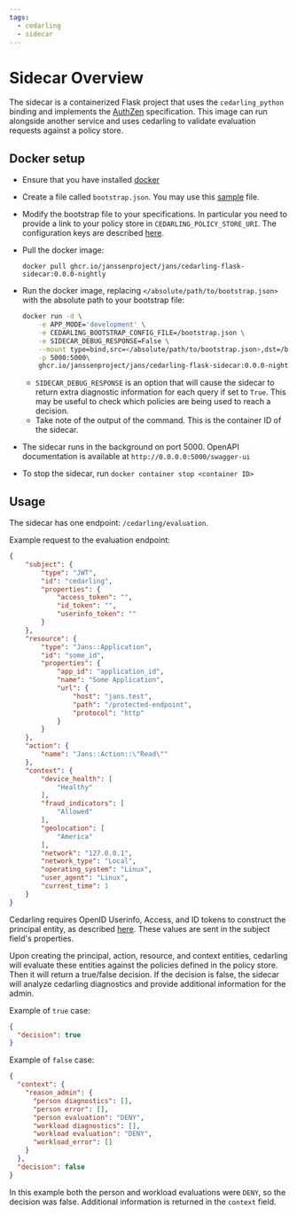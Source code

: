 ```yaml
---
tags:
  - cedarling
  - sidecar
---
```


# Sidecar Overview

The sidecar is a containerized Flask project that uses the `cedarling_python` binding and implements the [AuthZen](https://openid.github.io/authzen/) specification. This image can run alongside another service and uses cedarling to validate evaluation requests against a policy store. 

## Docker setup

- Ensure that you have installed [docker](https://docs.docker.com/engine/install/) 
- Create a file called `bootstrap.json`. You may use this [sample](https://github.com/JanssenProject/jans/blob/main/jans-cedarling/flask-sidecar/secrets/bootstrap.json) file. 
- Modify the bootstrap file to your specifications. In particular you need to provide a link to your policy store in `CEDARLING_POLICY_STORE_URI`. The configuration keys are described [here](https://github.com/JanssenProject/jans/blob/main/jans-cedarling/bindings/cedarling_python/cedarling_python.pyi#L10).
- Pull the docker image:
	```
	docker pull ghcr.io/janssenproject/jans/cedarling-flask-sidecar:0.0.0-nightly
	```
- Run the docker image, replacing `</absolute/path/to/bootstrap.json>` with the absolute path to your bootstrap file: 

	```bash 
	docker run -d \
		-e APP_MODE='development' \
		-e CEDARLING_BOOTSTRAP_CONFIG_FILE=/bootstrap.json \
		-e SIDECAR_DEBUG_RESPONSE=False \
		--mount type=bind,src=</absolute/path/to/bootstrap.json>,dst=/bootstrap.json \
		-p 5000:5000\
		ghcr.io/janssenproject/jans/cedarling-flask-sidecar:0.0.0-nightly
	```

    - `SIDECAR_DEBUG_RESPONSE` is an option that will cause the sidecar to return extra diagnostic information for each query if set to `True`. This may be useful to check which policies are being used to reach a decision.
    - Take note of the output of the command. This is the container ID of the sidecar.
- The sidecar runs in the background on port 5000. OpenAPI documentation is available at `http://0.0.0.0:5000/swagger-ui`
- To stop the sidecar, run `docker container stop <container ID>`

## Usage

The sidecar has one endpoint: `/cedarling/evaluation`.

Example request to the evaluation endpoint:

```json
{
	"subject": {
		"type": "JWT",
		"id": "cedarling",
		"properties": {
			"access_token": "",
			"id_token": "",
			"userinfo_token": ""
		}
	},
	"resource": {
		"type": "Jans::Application",
		"id": "some_id",
		"properties": {
			"app_id": "application_id",
			"name": "Some Application",
			"url": {
				"host": "jans.test",
				"path": "/protected-endpoint",
				"protocol": "http"
			}
		}
	},
	"action": {
		"name": "Jans::Action::\"Read\""
	},
	"context": {
		"device_health": [
			"Healthy"
		],
		"fraud_indicators": [
			"Allowed"
		],
		"geolocation": [
			"America"
		],
		"network": "127.0.0.1",
		"network_type": "Local",
		"operating_system": "Linux",
		"user_agent": "Linux",
		"current_time": 1
	}
}
```

Cedarling requires OpenID Userinfo, Access, and ID tokens to construct the principal entity, as described [here](./cedarling-authz.md). These values are sent in the subject field's properties. 

Upon creating the principal, action, resource, and context entities, cedarling will evaluate these entities against the policies defined in the policy store. Then it will return a true/false decision. If the decision is false, the sidecar will analyze cedarling diagnostics and provide additional information for the admin.

Example of `true` case:

```json
{
  "decision": true
}
```

Example of `false` case:

```json
{
  "context": {
    "reason_admin": {
      "person diagnostics": [],
      "person error": [],
      "person evaluation": "DENY",
      "workload diagnostics": [],
      "workload evaluation": "DENY",
      "workload_error": []
    }
  },
  "decision": false
}
```

In this example both the person and workload evaluations were `DENY`, so the decision was false. Additional information is returned in the `context` field.

